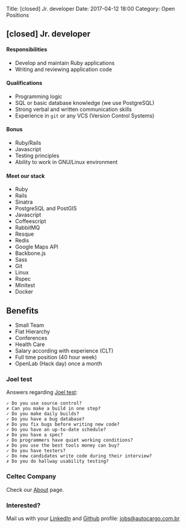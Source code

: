Title: [closed] Jr. developer
Date: 2017-04-12 18:00
Category: Open Positions

## [closed] Jr. developer

#### Responsibilities

* Develop and maintain Ruby applications
* Writing and reviewing application code

#### Qualifications

* Programming logic
* SQL or basic database knowledge (we use PostgreSQL)
* Strong verbal and written communication skills
* Experience in `git` or any VCS (Version Control Systems)

#### Bonus

* Ruby/Rails
* Javascript
* Testing principles
* Ability to work in GNU/Linux environment

#### Meet our stack

* Ruby
* Rails
* Sinatra
* PostgreSQL and PostGIS
* Javascript
* Coffeescript
* RabbitMQ
* Resque
* Redis
* Google Maps API
* Backbone.js
* Sass
* Git
* Linux
* Rspec
* Minitest
* Docker

## Benefits

* Small Team
* Flat Hierarchy
* Conferences
* Health Care
* Salary according with experience (CLT)
* Full time position (40 hour week)
* OpenLab (Hack day) once a month

### Joel test

Answers regarding [Joel test](http://www.joelonsoftware.com/articles/fog0000000043.html):

```
✓ Do you use source control?
✗ Can you make a build in one step?
✓ Do you make daily builds?
✓ Do you have a bug database?
✗ Do you fix bugs before writing new code?
✓ Do you have an up-to-date schedule?
✗ Do you have a spec?
✓ Do programmers have quiet working conditions?
✗ Do you use the best tools money can buy?
✓ Do you have testers?
✓ Do new candidates write code during their interview?
✗ Do you do hallway usability testing?
```

### Celtec Company

Check our [About](/about.html) page.

### Interested?

Mail us with your [LinkedIn](https://linkedin.com) and [Github](https://github.com) profile: [jobs@autocargo.com.br](mailto:jobs@autocargo.com.br)

